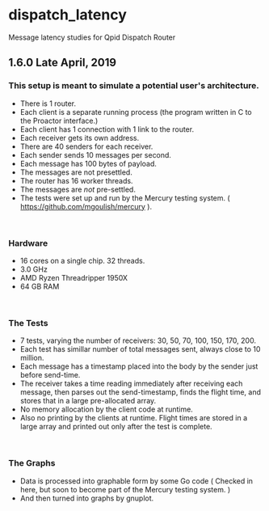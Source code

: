 # dispatch_latency
Message latency studies for Qpid Dispatch Router


## 1.6.0 Late April, 2019

### This setup is meant to simulate a potential user's architecture.

  * There is 1 router.
  * Each client is a separate running process (the program written
    in C to the Proactor interface.)
  * Each client has 1 connection with 1 link to the router.
  * Each receiver gets its own address.
  * There are 40 senders for each receiver.
  * Each sender sends 10 messages per second.
  * Each message has 100 bytes of payload.
  * The messages are not presettled.
  * The router has 16 worker threads.
  * The messages are *not* pre-settled.
  * The tests were set up and run by the Mercury testing system. ( https://github.com/mgoulish/mercury ).

 <br/>

### Hardware

  * 16 cores on a single chip. 32 threads.
  * 3.0 GHz
  * AMD Ryzen Threadripper 1950X
  * 64 GB RAM
  
<br/>

### The Tests

  * 7 tests, varying the number of receivers: 30, 50, 70, 100, 150, 170, 200.
  * Each test has simillar number of total messages sent, always close to 10 million.
  * Each message has a timestamp placed into the body by the sender just before send-time.
  * The receiver takes a time reading immediately after receiving each message, then parses out the send-timestamp, finds the flight time, and stores that in a large pre-allocated array.
  * No memory allocation by the client code at runtime.
  * Also no printing by the clients at runtime. Flight times are stored in a large array and printed out only after the test is complete.


<br/>

### The Graphs

  * Data is processed into graphable form by some Go code ( Checked in here, but soon to become part of the Mercury testing system. )
  * And then turned into graphs by gnuplot.








